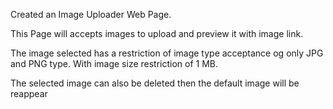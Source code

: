 Created an Image Uploader Web Page.

This Page will accepts images to upload and preview it with image link.

The image selected has a restriction of image type acceptance og only JPG and PNG type. With image size restriction of 1 MB.

The selected image can also be deleted then the default image will be reappear
